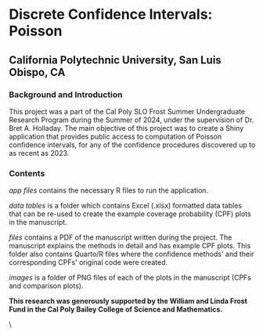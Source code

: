 # Discrete Confidence Intervals: Poisson

## California Polytechnic University, San Luis Obispo, CA

### Background and Introduction

This project was a part of the Cal Poly SLO Frost Summer Undergraduate Research Program during the Summer of 2024, under the supervision of Dr. Bret A. Holladay. The main objective of this project was to create a Shiny application that provides public access to computation of Poisson confidence intervals, for any of the confidence procedures discovered up to as recent as 2023.

### Contents

*app files* contains the necessary R files to run the application.

*data tables* is a folder which contains Excel (.xlsx) formatted data tables that can be re-used to create the example coverage probability (CPF) plots in the manuscript.

*files* contains a PDF of the manuscript written during the project. The manuscript explains the methods in detail and has example CPF plots. This folder also contains Quarto/R files where the confidence methods' and their corresponding CPFs' original code were created.

*images* is a folder of PNG files of each of the plots in the manuscript (CPFs and comparison plots).

**This research was generously supported by the William and Linda Frost Fund in the Cal Poly Bailey College of Science and Mathematics.**

\
